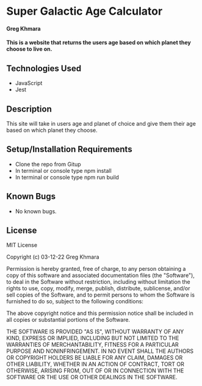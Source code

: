 # Super Galactic Age Calculator

#### Greg Khmara

#### This is a website that returns the users age based on which planet they choose to live on.

## Technologies Used

* JavaScript
* Jest

## Description

This site will take in users age and planet of choice and give them their age based on which planet they choose.

## Setup/Installation Requirements

* Clone the repo from Gitup
* In terminal or console type npm install
* In terminal or console type npm run build

## Known Bugs

* No known bugs.

## License

MIT License

Copyright (c) 03-12-22 Greg Khmara  

Permission is hereby granted, free of charge, to any person obtaining a copy
of this software and associated documentation files (the "Software"), to deal
in the Software without restriction, including without limitation the rights
to use, copy, modify, merge, publish, distribute, sublicense, and/or sell
copies of the Software, and to permit persons to whom the Software is
furnished to do so, subject to the following conditions:

The above copyright notice and this permission notice shall be included in all
copies or substantial portions of the Software.

THE SOFTWARE IS PROVIDED "AS IS", WITHOUT WARRANTY OF ANY KIND, EXPRESS OR
IMPLIED, INCLUDING BUT NOT LIMITED TO THE WARRANTIES OF MERCHANTABILITY,
FITNESS FOR A PARTICULAR PURPOSE AND NONINFRINGEMENT. IN NO EVENT SHALL THE
AUTHORS OR COPYRIGHT HOLDERS BE LIABLE FOR ANY CLAIM, DAMAGES OR OTHER
LIABILITY, WHETHER IN AN ACTION OF CONTRACT, TORT OR OTHERWISE, ARISING FROM,
OUT OF OR IN CONNECTION WITH THE SOFTWARE OR THE USE OR OTHER DEALINGS IN THE
SOFTWARE.